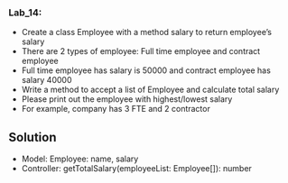 ### Lab_14:
* Create a class Employee with a method salary to return employee’s salary
* There are 2 types of employee: Full time employee and contract employee
* Full time employee has salary is 50000 and contract employee has salary 40000
* Write a method to accept a list of Employee and calculate total salary
* Please print out the employee with highest/lowest salary
* For example, company has 3 FTE and 2 contractor

## Solution

* Model: Employee: name, salary
* Controller: getTotalSalary(employeeList: Employee[]): number

